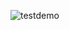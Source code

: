 ![testdemo](https://user-images.githubusercontent.com/87768619/213169090-0c76694e-133c-42bd-83d4-36580e217199.jpeg)
